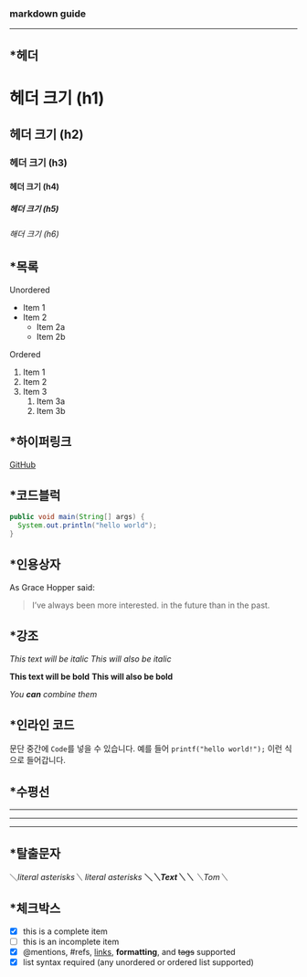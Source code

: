 ### markdown guide    
---
## *헤더
# 헤더 크기 (h1) 
## 헤더 크기 (h2) 
### 헤더 크기 (h3) 
#### 헤더 크기 (h4) 
##### 헤더 크기 (h5) 
###### 해더 크기 (h6)  
  
## *목록
Unordered 
* Item 1 
* Item 2 
    * Item 2a 
    * Item 2b 

Ordered 
1. Item 1 
1. Item 2 
1. Item 3 
    1. Item 3a 
    1. Item 3b

## *하이퍼링크
[GitHub](http://github.com "깃허브")

## *코드블럭
```java
public void main(String[] args) {
  System.out.println("hello world");
}
```

## *인용상자
As Grace Hopper said: 

> I’ve always been more interested. 
> in the future than in the past.

## *강조
*This text will be italic* 
_This will also be italic_ 

**This text will be bold** 
__This will also be bold__ 

*You **can** combine them*

## *인라인 코드
문단 중간에 `Code`를 넣을 수 있습니다. 
예를 들어 `printf("hello world!");` 이런 식으로 들어갑니다.

## *수평선
---
***
___

## *탈출문자
＼*literal asterisks＼* 
*literal asterisks* 
__＼*＼*Text＼*＼*__ 
_＼_Tom＼__

## *체크박스
- [x] this is a complete item 
- [ ] this is an incomplete item 
- [x] @mentions, #refs, [links](), **formatting**, and <del>tags</del> supported 
- [x] list syntax required (any unordered or ordered list supported)
